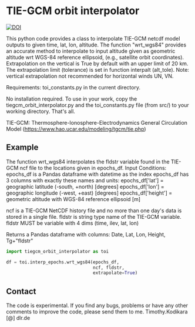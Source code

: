 # TIE-GCM orbit interpolator
[![DOI](https://zenodo.org/badge/619801858.svg)](https://zenodo.org/badge/latestdoi/619801858)

This python code provides a class to interpolate TIE-GCM netcdf
model outputs to given time, lat, lon, altitude.
The function "wrt_wgs84" provides an accurate method to interpolate
to input altitude given as geometric altitude wrt WGS-84 reference ellipsoid,
(e.g., satellite orbit coordinates).
Extrapolation on the vertical is True by default with an upper limit of 20 km.
The extrapolation limit (tolerance) is set in function interpalt (alt_tole).
Note: vertical extrapolation not recommended for horizontal winds UN, VN.

Requirements:
toi_constants.py in the current directory.

No installation required. To use in your work,
copy the tiegcm_orbit_interpolator.py and the toi_constants.py file (from src/)
to your working directory. That's all.

TIE-GCM: Thermosphere-Ionosphere-Electrodynamics General Circulation Model
(https://www.hao.ucar.edu/modeling/tgcm/tie.php)

## Example
The function wrt_wgs84 interpolates the fldstr variable found in the TIE-GCM
ncf file to the locations given in epochs_df.
Input Conditions:
epochs_df is a Pandas dataframe with datetime as the index
epochs_df has 3 columns with exactly these names and units:
epochs_df['lat'] = geographic latitude (-south, +north) [degrees]
epochs_df['lon'] = geographic longitude (-west, +east) [degrees]
epochs_df['height'] = geometric altitude
with WGS-84 reference ellipsoid [m]

ncf is a TIE-GCM NetCDF history file and no more than one day's
data is stored in a single file.
fldstr is string type name of the TIE-GCM variable.
fldstr MUST be variable with 4 dims (time, ilev, lat, lon)

Returns a Pandas dataframe with columns:
Date, Lat, Lon, Height, Tg+"fldstr"

```python
import tiegcm_orbit_interpolator as toi

df = toi.interp_epochs.wrt_wgs84(epochs_df,
                                 ncf, fldstr,
                                 extrapolate=True)
```

## Contact
The code is experimental. If you find any bugs, problems or
have any other comments to improve the code, please send them to me.
Timothy.Kodikara [@] dlr.de
